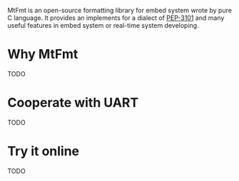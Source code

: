 MtFmt is an open-source formatting library for embed system wrote by pure C language. It provides an implements for a dialect of [PEP-3101](https://peps.python.org/pep-3101/ "PEP-3101") and many useful features in embed system or real-time system developing.

# Why MtFmt

TODO

# Cooperate with UART

TODO

# Try it online

TODO
